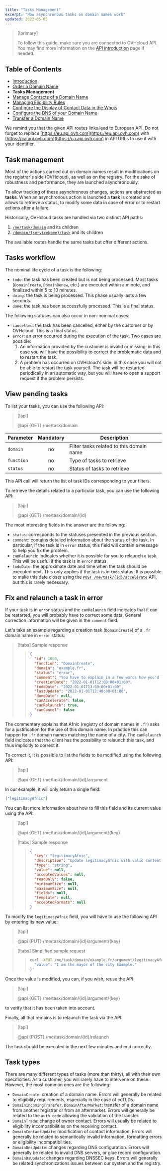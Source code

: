 ```yaml
---
title: "Tasks Management"
excerpt: "How asynchronous tasks on domain names work"
updated: 2022-05-05
---
```



<!-- Reminder to put at the beginning of each page -->

> [!primary]
>
> To follow this guide, make sure you are connected to OVHcloud API. You may find more information on the [API introduction](/pages/web_cloud/domains/api_domain_intro) page if needed.

<!-- Begin TOC -->

## Table of Contents

- [Introduction](/pages/web_cloud/domains/api_domain_intro)
- [Order a Domain Name](/pages/web_cloud/domains/api_domain_order)
- **Tasks Management**
- [Manage Contacts of a Domain Name](/pages/web_cloud/domains/api_domain_contacts)
- [Managing Eligibility Rules](/pages/web_cloud/domains/api_domain_rules)
- [Configure the Display of Contact Data in the Whois](/pages/web_cloud/domains/api_domain_whois)
- [Configure the DNS of your Domain Name](/pages/web_cloud/domains/api_domain_dns)
- [Transfer a Domain Name](/pages/web_cloud/domains/api_domain_transfer)
<!-- End TOC -->

<!-- Reminder to put at the beginning of each CA/US/AU/ASIA/SG page (API CA) -->

We remind you that the given API routes links lead to European API.
Do not forget to replace [https://eu.api.ovh.com](https://eu.api.ovh.com) with [https://ca.api.ovh.com](https://ca.api.ovh.com) in API URLs to use it with your identifier.

## Task management

Most of the actions carried out on domain names result in modifications on the registrar's side (OVHcloud), as well as on the registry.
For the sake of robustness and performance, they are launched asynchronously.

To allow tracking of these asynchronous changes, actions are abstracted as **tasks**. When an asynchronous action is launched
a **task** is created and allows to retrieve a status, to modify some data in case of error or to restart actions after a failure.

Historically, OVHcloud tasks are handled via two distinct API paths:

1. [`/me/task/domain`](https://api.ovh.com/console/#/me/task/domain~GET) and its children
2. [`/domain/{serviceName}/task`](https://api.ovh.com/console/#/domain/%7BserviceName%7D/task~GET) and its children

The available routes handle the same tasks but offer different actions.

## Tasks workflow

The nominal life cycle of a task is the following:

- `todo`: the task has been created but is not being processed. Most tasks (`DomainCreate`, `DomainRenew`, etc.) are executed within a minute, and finalized within 5 to 10 minutes.
- `doing`: the task is being processed. This phase usually lasts a few seconds.
- `done`: the task has been successfully processed. This is a final status.

The following statuses can also occur in non-nominal cases:

- `cancelled`: the task has been cancelled, either by the customer or by OVHcloud. This is a final status.
- `error`: an error occurred during the execution of the task. Two cases are possible:
    1. An information provided by the customer is invalid or missing: in this case you will have the possibility to correct the problematic data and to restart the task.
    2. A problem has occurred on OVHcloud's side: in this case you will not be able to restart the task yourself. The task will be restarted periodically in an automatic way, but you will have to open a support request if the problem persists.

## View pending tasks <a name="view-pending-tasks"></a>

To list your tasks, you can use the following API:

> [!api]
>
> @api {GET} /me/task/domain

| Parameter  | Mandatory | Description                              |
| ---------- | :-------: | ---------------------------------------- |
| `domain`   |    no     | Filter tasks related to this domain name |
| `function` |    no     | Type of tasks to retrieve                |
| `status`   |    no     | Status of tasks to retrieve              |

This API call will return the list of task IDs corresponding to your filters.

To retrieve the details related to a particular task, you can use the following API:

> [!api]
>
> @api {GET} /me/task/domain/{id}

The most interesting fields in the answer are the following:

- `status`: corresponds to the statuses presented in the previous section.
- `comment`: contains detailed information about the status of the task. In particular, if the task is in `error` status, this field will contain a message to help you fix the problem.
- `canRelaunch`: indicates whether it is possible for you to relaunch a task. This will be useful if the task is in `error` status.
- `todoDate`: the approximate date and time when the task should be executed next. This only applies if the task is in `todo` status. It is possible to make this date closer using the [`POST /me/task/{id}/accelerate`](https://eu.api.ovh.com/console/#/me/task/domain/%7Bid%7D/accelerate~POST) API, but this is rarely necessary.

## Fix and relaunch a task in error <a name="fix-and-relaunch-a-task-in-error"></a>

If your task is in `error` status and the `canRelaunch` field indicates that it can be restarted, you will probably have to correct some data. General correction information will be given in the `comment` field.

Let's take an example regarding a creation task (`DomainCreate`) of a `.fr` domain name in `error` status:

<!-- prettier-ignore -->
> [!tabs]
> Sample response
>>```json
>> {
>>   "id": 1000,
>>   "function": "DomainCreate",
>>   "domain": "example.fr",
>>   "status": "error",
>>   "comment": "You have to explain in a few words how you'd like to use this domain name (AFNIC will use it to decide if you can register this domain)",
>>   "creationDate": "2022-01-01T12:00:00+01:00",
>>   "todoDate": "2022-01-01T13:00:00+01:00",
>>   "lastUpdate": "2022-01-01T12:40:00+01:00",
>>   "doneDate": null,
>>   "canAccelerate": false,
>>   "canRelaunch": true,
>>   "canCancel": false
>> }
>> ```

The commentary explains that Afnic (registry of domain names in `.fr`) asks for a justification for the use of this domain name. In practice this can happen for `.fr` domain names matching the name of a city. The `canRelaunch` field indicates that the client has the possibility to relaunch this task, and thus implicitly to correct it.

To correct it, it is possible to list the fields to be modified using the following API:

> [!api]
>
> @api {GET} /me/task/domain/{id}/argument

In our example, it will only return a single field:

```json
["legitimacyAfnic"]
```

You can list more information about how to fill this field and its current value using the API:

> [!api]
>
> @api {GET} /me/task/domain/{id}/argument/{key}

<!-- prettier-ignore -->
> [!tabs]
> Sample response
>> ```json
>> {
>>   "key": "legitimacyAfnic",
>>   "description": "Update legitimacyAfnic with valid content",
>>   "type": "string",
>>   "value": null,
>>   "acceptedValues": null,
>>   "readOnly": false,
>>   "minimumSize": null,
>>   "maximumSize": null,
>>   "fields": null,
>>   "template": null,
>>   "acceptedFormats": null
>> }
>> ```

To modify the `legitimacyAfnic` field, you will have to use the following API by entering its new value:

> [!api]
>
> @api {PUT} /me/task/domain/{id}/argument/{key}

<!-- prettier-ignore -->
> [!tabs]
> Simplified sample request
>> ```sh
>> curl -XPUT /me/task/domain/example.fr/argument/legitimacyAfnic -d '{
>>   "value": "I am the mayor of the city Example."
>> }'
>> ```

Once the value is modified, you can, if you wish, reuse the API:

> [!api]
>
> @api {GET} /me/task/domain/{id}/argument/{key}

to verify that it has been taken into account.

Finally, all that remains is to relaunch the task via the API:

> [!api]
>
> @api {POST} /me/task/domain/{id}/relaunch

The task should be executed in the next few minutes and end correctly.

## Task types

There are many different types of tasks (more than thirty), all with their own specificities. As a customer, you will rarely have to intervene on these. However, the most common ones are the following:

- `DomainCreate`: creation of a domain name. Errors will generally be related to eligibility requirements, especially in the case of ccTLDs.
- `DomainIncomingTransfer`, `DomainAfterMarket`: transfer of a domain name from another registrar or from an aftermarket. Errors will generally be related to the `auth code` allowing the validation of the transfer.
- `DomainTrade`: change of owner contact. Errors will usually be related to eligibility incompatibilities on the receiving contact.
- `DomainContactUpdate`: modification of contact information. Errors will generally be related to semantically invalid information, formatting errors or eligibility incompatibilities.
- `DomainDnsUpdate`: changes regarding DNS configuration. Errors will generally be related to invalid DNS servers, or glue record configuration.
- `DomainDsUpdate`: changes regarding DNSSEC keys. Errors will generally be related synchronizations issues between our system and the registry.
